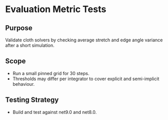 # Evaluation Metric Tests

## Purpose
Validate cloth solvers by checking average stretch and edge angle variance after a short simulation.

## Scope
- Run a small pinned grid for 30 steps.
- Thresholds may differ per integrator to cover explicit and semi-implicit behaviour.

## Testing Strategy
- Build and test against net9.0 and net8.0.
